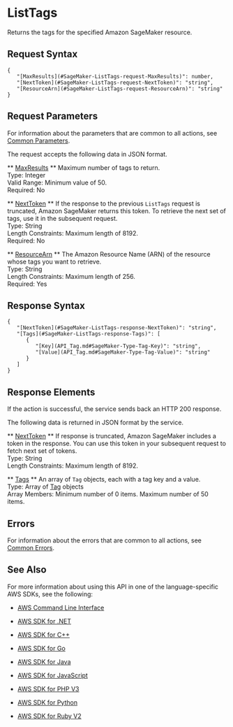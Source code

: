 # ListTags<a name="API_ListTags"></a>

Returns the tags for the specified Amazon SageMaker resource\.

## Request Syntax<a name="API_ListTags_RequestSyntax"></a>

```
{
   "[MaxResults](#SageMaker-ListTags-request-MaxResults)": number,
   "[NextToken](#SageMaker-ListTags-request-NextToken)": "string",
   "[ResourceArn](#SageMaker-ListTags-request-ResourceArn)": "string"
}
```

## Request Parameters<a name="API_ListTags_RequestParameters"></a>

For information about the parameters that are common to all actions, see [Common Parameters](CommonParameters.md)\.

The request accepts the following data in JSON format\.

 ** [MaxResults](#API_ListTags_RequestSyntax) **   <a name="SageMaker-ListTags-request-MaxResults"></a>
Maximum number of tags to return\.  
Type: Integer  
Valid Range: Minimum value of 50\.  
Required: No

 ** [NextToken](#API_ListTags_RequestSyntax) **   <a name="SageMaker-ListTags-request-NextToken"></a>
 If the response to the previous `ListTags` request is truncated, Amazon SageMaker returns this token\. To retrieve the next set of tags, use it in the subsequent request\.   
Type: String  
Length Constraints: Maximum length of 8192\.  
Required: No

 ** [ResourceArn](#API_ListTags_RequestSyntax) **   <a name="SageMaker-ListTags-request-ResourceArn"></a>
The Amazon Resource Name \(ARN\) of the resource whose tags you want to retrieve\.  
Type: String  
Length Constraints: Maximum length of 256\.  
Required: Yes

## Response Syntax<a name="API_ListTags_ResponseSyntax"></a>

```
{
   "[NextToken](#SageMaker-ListTags-response-NextToken)": "string",
   "[Tags](#SageMaker-ListTags-response-Tags)": [ 
      { 
         "[Key](API_Tag.md#SageMaker-Type-Tag-Key)": "string",
         "[Value](API_Tag.md#SageMaker-Type-Tag-Value)": "string"
      }
   ]
}
```

## Response Elements<a name="API_ListTags_ResponseElements"></a>

If the action is successful, the service sends back an HTTP 200 response\.

The following data is returned in JSON format by the service\.

 ** [NextToken](#API_ListTags_ResponseSyntax) **   <a name="SageMaker-ListTags-response-NextToken"></a>
 If response is truncated, Amazon SageMaker includes a token in the response\. You can use this token in your subsequent request to fetch next set of tokens\.   
Type: String  
Length Constraints: Maximum length of 8192\.

 ** [Tags](#API_ListTags_ResponseSyntax) **   <a name="SageMaker-ListTags-response-Tags"></a>
An array of `Tag` objects, each with a tag key and a value\.  
Type: Array of [Tag](API_Tag.md) objects  
Array Members: Minimum number of 0 items\. Maximum number of 50 items\.

## Errors<a name="API_ListTags_Errors"></a>

For information about the errors that are common to all actions, see [Common Errors](CommonErrors.md)\.

## See Also<a name="API_ListTags_SeeAlso"></a>

For more information about using this API in one of the language\-specific AWS SDKs, see the following:

+  [AWS Command Line Interface](http://docs.aws.amazon.com/goto/aws-cli/sagemaker-2017-07-24/ListTags) 

+  [AWS SDK for \.NET](http://docs.aws.amazon.com/goto/DotNetSDKV3/sagemaker-2017-07-24/ListTags) 

+  [AWS SDK for C\+\+](http://docs.aws.amazon.com/goto/SdkForCpp/sagemaker-2017-07-24/ListTags) 

+  [AWS SDK for Go](http://docs.aws.amazon.com/goto/SdkForGoV1/sagemaker-2017-07-24/ListTags) 

+  [AWS SDK for Java](http://docs.aws.amazon.com/goto/SdkForJava/sagemaker-2017-07-24/ListTags) 

+  [AWS SDK for JavaScript](http://docs.aws.amazon.com/goto/AWSJavaScriptSDK/sagemaker-2017-07-24/ListTags) 

+  [AWS SDK for PHP V3](http://docs.aws.amazon.com/goto/SdkForPHPV3/sagemaker-2017-07-24/ListTags) 

+  [AWS SDK for Python](http://docs.aws.amazon.com/goto/boto3/sagemaker-2017-07-24/ListTags) 

+  [AWS SDK for Ruby V2](http://docs.aws.amazon.com/goto/SdkForRubyV2/sagemaker-2017-07-24/ListTags) 